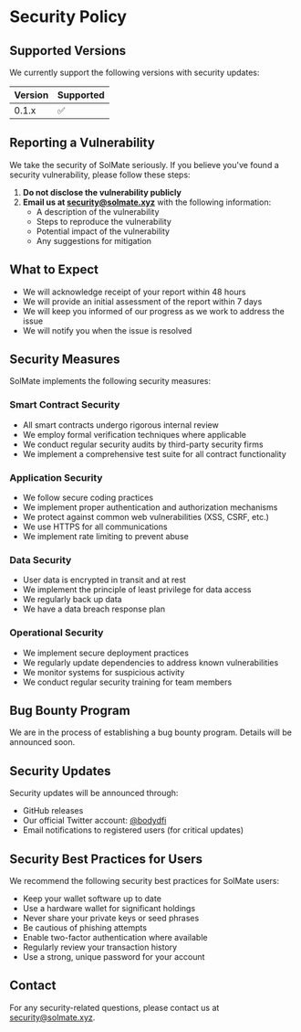 # Security Policy

## Supported Versions

We currently support the following versions with security updates:

| Version | Supported          |
| ------- | ------------------ |
| 0.1.x   | :white_check_mark: |

## Reporting a Vulnerability

We take the security of SolMate seriously. If you believe you've found a security vulnerability, please follow these steps:

1. **Do not disclose the vulnerability publicly**
2. **Email us at security@solmate.xyz** with the following information:
   - A description of the vulnerability
   - Steps to reproduce the vulnerability
   - Potential impact of the vulnerability
   - Any suggestions for mitigation

## What to Expect

- We will acknowledge receipt of your report within 48 hours
- We will provide an initial assessment of the report within 7 days
- We will keep you informed of our progress as we work to address the issue
- We will notify you when the issue is resolved

## Security Measures

SolMate implements the following security measures:

### Smart Contract Security

- All smart contracts undergo rigorous internal review
- We employ formal verification techniques where applicable
- We conduct regular security audits by third-party security firms
- We implement a comprehensive test suite for all contract functionality

### Application Security

- We follow secure coding practices
- We implement proper authentication and authorization mechanisms
- We protect against common web vulnerabilities (XSS, CSRF, etc.)
- We use HTTPS for all communications
- We implement rate limiting to prevent abuse

### Data Security

- User data is encrypted in transit and at rest
- We implement the principle of least privilege for data access
- We regularly back up data
- We have a data breach response plan

### Operational Security

- We implement secure deployment practices
- We regularly update dependencies to address known vulnerabilities
- We monitor systems for suspicious activity
- We conduct regular security training for team members

## Bug Bounty Program

We are in the process of establishing a bug bounty program. Details will be announced soon.

## Security Updates

Security updates will be announced through:

- GitHub releases
- Our official Twitter account: [@bodydfi](https://x.com/bodydfi)
- Email notifications to registered users (for critical updates)

## Security Best Practices for Users

We recommend the following security best practices for SolMate users:

- Keep your wallet software up to date
- Use a hardware wallet for significant holdings
- Never share your private keys or seed phrases
- Be cautious of phishing attempts
- Enable two-factor authentication where available
- Regularly review your transaction history
- Use a strong, unique password for your account

## Contact

For any security-related questions, please contact us at security@solmate.xyz.
